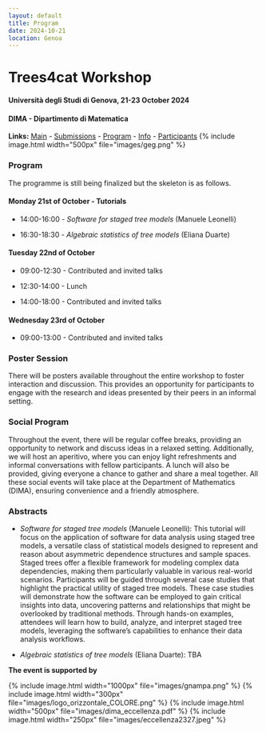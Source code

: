 ```yaml
---
layout: default
title: Program
date: 2024-10-21
location: Genoa
---
```


# Trees4cat Workshop

#### Università degli Studi di Genova, 21-23 October 2024
#### DIMA - Dipartimento di Matematica

**Links:** [Main](https://stagedtrees.github.io/events/trees4cat.html) - [Submissions](https://stagedtrees.github.io/events/w2.Submissions.html) - [Program](https://stagedtrees.github.io/events/w3.Program.html) - [Info](https://stagedtrees.github.io/events/w4.Info.html) - [Participants](https://stagedtrees.github.io/events/w5.Participants.html)
{% include image.html width="500px" file="images/geg.png" %}

### Program

The programme is still being finalized but the skeleton is as follows.

#### Monday 21st of October - Tutorials

 - 14:00-16:00 - *Software for staged tree models* (Manuele Leonelli)

 - 16:30-18:30 - *Algebraic statistics of tree models* (Eliana Duarte)
 
#### Tuesday 22nd of October 

 - 09:00-12:30 - Contributed and invited talks 
 
 - 12:30-14:00 - Lunch
 
 - 14:00-18:00 - Contributed and invited talks
 
#### Wednesday 23rd of October 

 - 09:00-13:00 - Contributed and invited talks
 
### Poster Session

There will be posters available throughout the entire workshop to foster interaction and discussion. This provides an opportunity for participants to engage with the research and ideas presented by their peers in an informal setting.

### Social Program

Throughout the event, there will be regular coffee breaks, providing an opportunity to network and discuss ideas in a relaxed setting. Additionally, we will host an aperitivo, where you can enjoy light refreshments and informal conversations with fellow participants. A lunch will also be provided, giving everyone a chance to gather and share a meal together. All these social events will take place at the Department of Mathematics (DIMA), ensuring convenience and a friendly atmosphere. 

### Abstracts

 - *Software for staged tree models* (Manuele Leonelli): This tutorial will focus on the application of software for data analysis using staged tree models, a versatile class of statistical models designed to represent and reason about asymmetric dependence structures and sample spaces. Staged trees offer a flexible framework for modeling complex data dependencies, making them particularly valuable in various real-world scenarios. Participants will be guided through several case studies that highlight the practical utility of staged tree models. These case studies will demonstrate how the software can be employed to gain critical insights into data, uncovering patterns and relationships that might be overlooked by traditional methods. Through hands-on examples, attendees will learn how to build, analyze, and interpret staged tree models, leveraging the software’s capabilities to enhance their data analysis workflows.
 
 - *Algebraic statistics of tree models* (Eliana Duarte): TBA

**The event is supported by**

{% include image.html width="1000px" file="images/gnampa.png" %}
{% include image.html width="300px" file="images/logo_orizzontale_COLORE.png" %}
{% include image.html width="500px" file="images/dima_eccellenza.pdf" %}
{% include image.html width="250px" file="images/eccellenza2327.jpeg" %}

